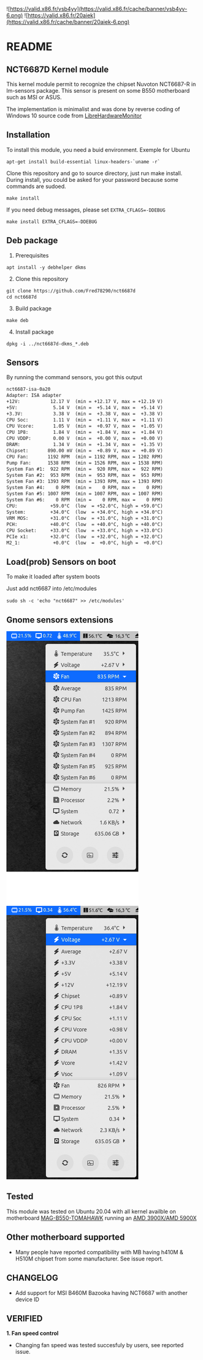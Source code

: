 ![https://valid.x86.fr/vsb4yv](https://valid.x86.fr/cache/banner/vsb4yv-6.png)
![https://valid.x86.fr/20aiek](https://valid.x86.fr/cache/banner/20aiek-6.png)
# README

## NCT6687D Kernel module

This kernel module permit to recognize the chipset Nuvoton NCT6687-R in lm-sensors package.
This sensor is present on some B550 motherboard such as MSI or ASUS.

The implementation is minimalist and was done by reverse coding of Windows 10 source code from [LibreHardwareMonitor](https://github.com/LibreHardwareMonitor/LibreHardwareMonitor)

## Installation

To install this module, you need a buid environment. Exemple for Ubuntu

```shell
apt-get install build-essential linux-headers-`uname -r`
```

Clone this repository and go to source directory, just run make install. During install, you could be asked for your password because some commands are sudoed.

```shell
make install
```

If you need debug messages, please set `EXTRA_CFLAGS=-DDEBUG`

```shell
make install EXTRA_CFLAGS=-DDEBUG
```

## Deb package

1. Prerequisites

```shell
apt install -y debhelper dkms
```

2. Clone this repository

```shell
git clone https://github.com/Fred78290/nct6687d
cd nct6687d
```

3. Build package

```shell
make deb
```

4. Install package

```shell
dpkg -i ../nct6687d-dkms_*.deb
```

## Sensors

By running the command sensors, you got this output

```
nct6687-isa-0a20
Adapter: ISA adapter
+12V:           12.17 V  (min = +12.17 V, max = +12.19 V)
+5V:             5.14 V  (min =  +5.14 V, max =  +5.14 V)
+3.3V:           3.38 V  (min =  +3.38 V, max =  +3.38 V)
CPU Soc:         1.11 V  (min =  +1.11 V, max =  +1.11 V)
CPU Vcore:       1.05 V  (min =  +0.97 V, max =  +1.05 V)
CPU 1P8:         1.84 V  (min =  +1.84 V, max =  +1.84 V)
CPU VDDP:        0.00 V  (min =  +0.00 V, max =  +0.00 V)
DRAM:            1.34 V  (min =  +1.34 V, max =  +1.35 V)
Chipset:       890.00 mV (min =  +0.89 V, max =  +0.89 V)
CPU Fan:       1192 RPM  (min = 1192 RPM, max = 1202 RPM)
Pump Fan:      1538 RPM  (min = 1526 RPM, max = 1538 RPM)
System Fan #1:  922 RPM  (min =  920 RPM, max =  922 RPM)
System Fan #2:  953 RPM  (min =  953 RPM, max =  953 RPM)
System Fan #3: 1393 RPM  (min = 1393 RPM, max = 1393 RPM)
System Fan #4:    0 RPM  (min =    0 RPM, max =    0 RPM)
System Fan #5: 1007 RPM  (min = 1007 RPM, max = 1007 RPM)
System Fan #6:    0 RPM  (min =    0 RPM, max =    0 RPM)
CPU:            +59.0°C  (low  = +52.0°C, high = +59.0°C)
System:         +34.0°C  (low  = +34.0°C, high = +34.0°C)
VRM MOS:        +31.0°C  (low  = +31.0°C, high = +31.0°C)
PCH:            +40.0°C  (low  = +40.0°C, high = +40.0°C)
CPU Socket:     +33.0°C  (low  = +33.0°C, high = +33.0°C)
PCIe x1:        +32.0°C  (low  = +32.0°C, high = +32.0°C)
M2_1:            +0.0°C  (low  =  +0.0°C, high =  +0.0°C)
```

## Load(prob) Sensors on boot

To make it loaded after system boots

Just add nct6687 into /etc/modules

`sudo sh -c 'echo "nct6687" >> /etc/modules'`

## Gnome sensors extensions

![Fan](./images/fan.png) ![Voltage](./images/voltage.png)
## Tested

This module was tested on Ubuntu 20.04 with all kernel availble on motherboard [MAG-B550-TOMAHAWK](https://www.msi.com//Motherboard/MAG-B550-TOMAHAWK) running an [AMD 3900X/AMD 5900X](https://www.amd.com/en/products/cpu/amd-ryzen-9-3900x)

## Other motherboard supported

- Many people have reported compatibility with MB having h410M & H510M chipset from some manufacturer. See issue report.

## CHANGELOG

- Add support for MSI B460M Bazooka having NCT6687 with another device ID

## VERIFIED

**1. Fan speed control**

- Changing fan speed was tested succesfuly by users, see reported issue.
